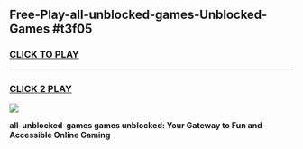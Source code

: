 
## Free-Play-all-unblocked-games-Unblocked-Games #t3f05
<h3>
<a href="https://news.freeplayer.one?title=all-unblocked-games&ref=8M">CLICK TO PLAY</a></h3>
<hr>

<h3>
<a href="https://news.freeplayer.one?title=all-unblocked-games&ref=8M">CLICK 2 PLAY</a>
  
</h3>

<a href="https://news.freeplayer.one?title=all-unblocked-games&ref=8M"><img src="https://clearcache.store/games.png"></a>


**all-unblocked-games games unblocked: Your Gateway to Fun and Accessible Online Gaming**
